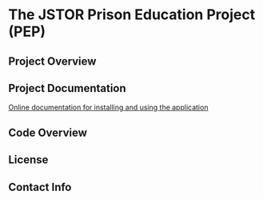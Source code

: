 # The JSTOR Prison Education Project (PEP)

## Project Overview

## Project Documentation

[Online documentation for installing and using the application](https://ithaka.github.io/PEP/site/)

## Code Overview

## License

## Contact Info